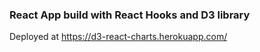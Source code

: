 ### React App build with React Hooks and D3 library

Deployed at https://d3-react-charts.herokuapp.com/